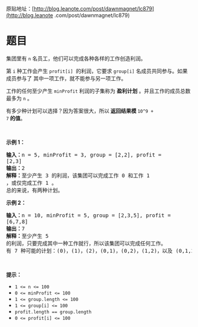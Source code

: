 原贴地址：[http://blog.leanote.com/post/dawnmagnet/lc879](http://blog.leanote
.com/post/dawnmagnet/lc879)
# 题目
<html>
<p>集团里有 <code>n</code> 名员工，他们可以完成各种各样的工作创造利润。</p>
<p>第&nbsp;<code>i</code>&nbsp;种工作会产生&nbsp;<code>profit[i]</code>&nbsp;
的利润，它要求&nbsp;<code>group[i]</code>&nbsp;名成员共同参与。如果成员参与了
其中一项工作，就不能参与另一项工作。</p>
<p>工作的任何至少产生&nbsp;<code>minProfit</code> 利润的子集称为 
<strong>盈利计划</strong> 。并且工作的成员总数最多为 <code>n</code> 。</p>
<p>有多少种计划可以选择？因为答案很大，所以<strong> 
返回结果模&nbsp;</strong><code>10^9 + 
7</code><strong>&nbsp;的值</strong>。</p>
<div class="original__bRMd">
<div>
<p>&nbsp;</p>
<p><strong>示例 1：</strong></p>
<pre><strong>输入：</strong>n = 5, minProfit = 3, group = [2,2], profit = 
[2,3]
<strong>输出：</strong>2
<strong>解释：</strong>至少产生 3 的利润，该集团可以完成工作 0 和工作 1 
，或仅完成工作 1 。
总的来说，有两种计划。</pre>
<p><strong>示例 2：</strong></p>
<pre><strong>输入：</strong>n = 10, minProfit = 5, group = [2,3,5], profit = 
[6,7,8]
<strong>输出：</strong>7
<strong>解释：</strong>至少产生 5 
的利润，只要完成其中一种工作就行，所以该集团可以完成任何工作。
有 7 种可能的计划：(0)，(1)，(2)，(0,1)，(0,2)，(1,2)，以及 (0,1,2) 。</pre>
</div>
</div>
<p>&nbsp;</p>
<p><strong>提示：</strong></p>
<ul>
    <li><code>1 &lt;= n &lt;= 100</code></li>
    <li><code>0 &lt;= minProfit &lt;= 100</code></li>
    <li><code>1 &lt;= group.length &lt;= 100</code></li>
    <li><code>1 &lt;= group[i] &lt;= 100</code></li>
    <li><code>profit.length == group.length</code></li>
    <li><code>0 &lt;= profit[i] &lt;= 100</code></li>
</ul>
</html>
